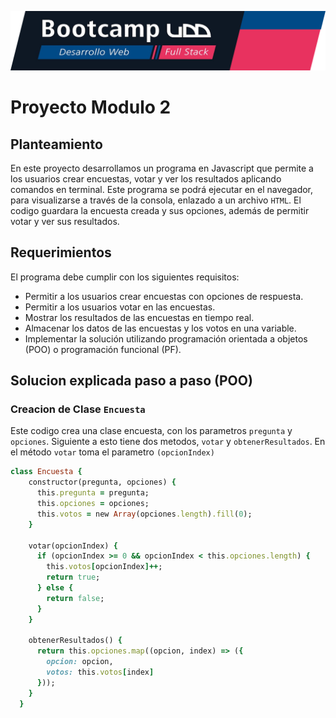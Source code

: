 ![banner](banner.png)
# Proyecto Modulo 2
## Planteamiento
En este proyecto desarrollamos un programa en Javascript que permite a los usuarios crear encuestas, votar y ver los resultados aplicando comandos en terminal. Este programa se podrá ejecutar en el navegador, para visualizarse a través de la consola, enlazado a un archivo `HTML`.
El codigo guardara la encuesta creada y sus opciones, además de permitir votar y ver sus resultados.
## Requerimientos
El programa debe cumplir con los siguientes requisitos:

- Permitir a los usuarios crear encuestas con opciones de respuesta.
- Permitir a los usuarios votar en las encuestas.
- Mostrar los resultados de las encuestas en tiempo real.
- Almacenar los datos de las encuestas y los votos en una variable.
- Implementar la solución utilizando programación orientada a objetos (POO) o programación funcional (PF).

## Solucion explicada paso a paso (POO)
### Creacion de Clase `Encuesta`
Este codigo crea una clase encuesta, con los parametros `pregunta` y `opciones`. Siguiente a esto tiene dos metodos, `votar` y `obtenerResultados`. 
En el método `votar` toma el parametro `(opcionIndex)`

```ruby
class Encuesta {
    constructor(pregunta, opciones) {
      this.pregunta = pregunta;
      this.opciones = opciones;
      this.votos = new Array(opciones.length).fill(0);
    }
  
    votar(opcionIndex) {
      if (opcionIndex >= 0 && opcionIndex < this.opciones.length) {
        this.votos[opcionIndex]++;
        return true;
      } else {
        return false;
      }
    }
  
    obtenerResultados() {
      return this.opciones.map((opcion, index) => ({
        opcion: opcion,
        votos: this.votos[index]
      }));
    }
  }
```
